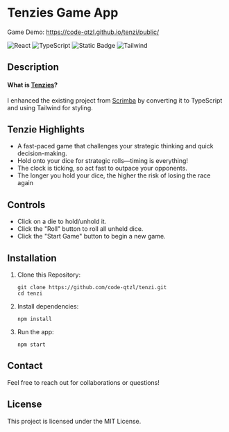 # Tenzies Game App

Game Demo: https://code-qtzl.github.io/tenzi/public/

![React](https://img.shields.io/badge/-React-61DAFB?logo=react&logoColor=black)
![TypeScript](https://img.shields.io/badge/-TypeScript-3178C6?logo=typescript&logoColor=white)
![Static Badge](https://img.shields.io/badge/nanoid-%2372EF36?style=flat&logoColor=white)
![Tailwind](https://img.shields.io/badge/Tailwind-%2306B6D4?style=flat&logo=Tailwind-CSS&logoColor=white)

## Description

#### What is [Tenzies](https://ilovetenzi.com/the-tale-of-tenzi/)?

I enhanced the existing project from [Scrimba](https://v2.scrimba.com/home) by converting it to TypeScript and using Tailwind for styling.

## Tenzie Highlights

-   A fast-paced game that challenges your strategic thinking and quick decision-making.
-   Hold onto your dice for strategic rolls—timing is everything!
-   The clock is ticking, so act fast to outpace your opponents.
-   The longer you hold your dice, the higher the risk of losing the race again

## Controls

-   Click on a die to hold/unhold it.
-   Click the "Roll" button to roll all unheld dice.
-   Click the "Start Game" button to begin a new game.

## Installation

1. Clone this Repository:

    ```
    git clone https://github.com/code-qtzl/tenzi.git
    cd tenzi
    ```

2. Install dependencies:

    ```
    npm install
    ```

3. Run the app:

    ```
    npm start
    ```

## Contact

Feel free to reach out for collaborations or questions!

## License

This project is licensed under the MIT License.
